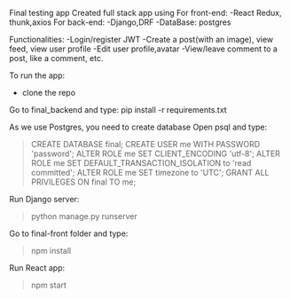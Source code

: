 Final testing app
Created full stack app using
For front-end:
-React Redux, thunk,axios
For back-end:
-Django,DRF
-DataBase: postgres

Functionalities:
-Login/register JWT
-Create a post(with an image), view feed, view user profile
-Edit user profile,avatar
-View/leave comment to a  post, like a comment, etc.

To run the app:
- clone the repo

Go to final_backend and type:
pip install -r requirements.txt

As we use Postgres, you need to create database
Open psql and type:
> CREATE DATABASE final;
> CREATE USER me WITH PASSWORD 'password';
> ALTER ROLE me SET CLIENT_ENCODING 'utf-8';
> ALTER ROLE me SET DEFAULT_TRANSACTION_ISOLATION to 'read committed';
> ALTER ROLE me SET timezone to 'UTC';
> GRANT ALL PRIVILEGES ON final TO me;

Run Django server: 
> python manage.py runserver

Go to final-front folder and type:
> npm install

Run React app:
> npm start
